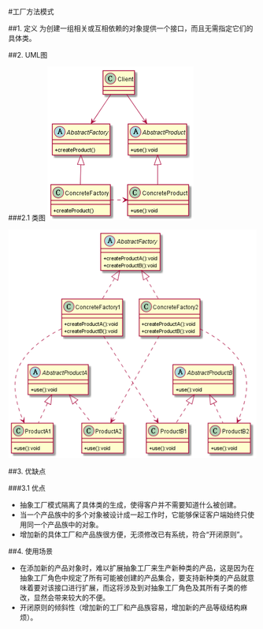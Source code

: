 
#工厂方法模式

##1. 定义
为创建一组相关或互相依赖的对象提供一个接口，而且无需指定它们的具体类。

##2. UML图

###2.1 类图
![abstractfactory](image/abstractfactory.png)

![abstractfactory2](image/abstractfactory2.png)

##3. 优缺点

###3.1 优点
* 抽象工厂模式隔离了具体类的生成，使得客户并不需要知道什么被创建。
* 当一个产品族中的多个对象被设计成一起工作时，它能够保证客户端始终只使用同一个产品族中的对象。
* 增加新的具体工厂和产品族很方便，无须修改已有系统，符合“开闭原则”。

##4. 使用场景
* 在添加新的产品对象时，难以扩展抽象工厂来生产新种类的产品，这是因为在抽象工厂角色中规定了所有可能被创建的产品集合，要支持新种类的产品就意味着要对该接口进行扩展，而这将涉及到对抽象工厂角色及其所有子类的修改，显然会带来较大的不便。
* 开闭原则的倾斜性（增加新的工厂和产品族容易，增加新的产品等级结构麻烦）。
